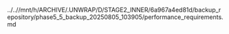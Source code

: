 ../..//mnt/h/ARCHIVE/.UNWRAP/D/STAGE2_INNER/6a967a4ed81d/backup_repository/phase5_5_backup_20250805_103905/performance_requirements.md